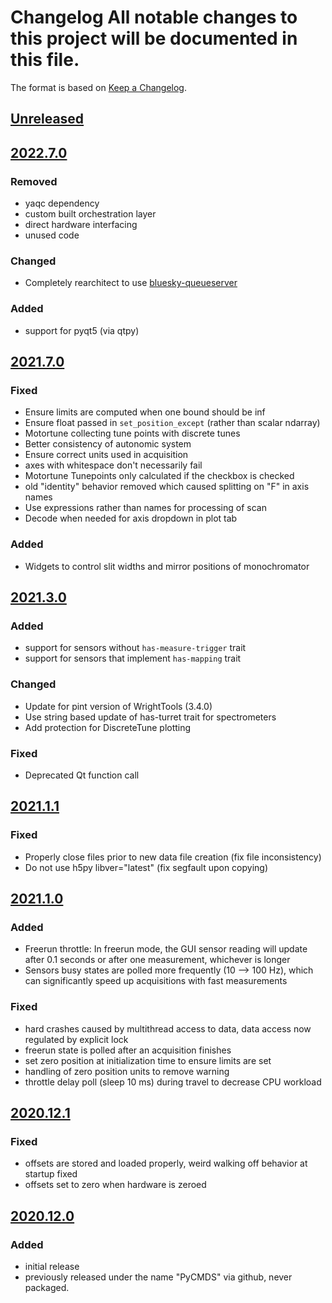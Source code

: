 # Changelog All notable changes to this project will be documented in this file.

The format is based on [Keep a Changelog](https://keepachangelog.com/).

## [Unreleased]

## [2022.7.0]

### Removed
- yaqc dependency
- custom built orchestration layer
- direct hardware interfacing
- unused code

### Changed
- Completely rearchitect to use [bluesky-queueserver](https://github.com/bluesky/bluesky-queueserver)

### Added
- support for pyqt5 (via qtpy)

## [2021.7.0]

### Fixed
- Ensure limits are computed when one bound should be inf
- Ensure float passed in `set_position_except` (rather than scalar ndarray)
- Motortune collecting tune points with discrete tunes
- Better consistency of autonomic system
- Ensure correct units used in acquisition
- axes with whitespace don't necessarily fail
- Motortune Tunepoints only calculated if the checkbox is checked
- old "identity" behavior removed which caused splitting on "F" in axis names
- Use expressions rather than names for processing of scan
- Decode when needed for axis dropdown in plot tab

### Added
- Widgets to control slit widths and mirror positions of monochromator

## [2021.3.0]

### Added
- support for sensors without `has-measure-trigger` trait
- support for sensors that implement `has-mapping` trait

### Changed
- Update for pint version of WrightTools (3.4.0)
- Use string based update of has-turret trait for spectrometers
- Add protection for DiscreteTune plotting

### Fixed
- Deprecated Qt function call

## [2021.1.1]

### Fixed
- Properly close files prior to new data file creation (fix file inconsistency)
- Do not use h5py libver="latest" (fix segfault upon copying)

## [2021.1.0]

### Added
- Freerun throttle:  In freerun mode, the GUI sensor reading will update after 0.1 seconds or after one measurement, whichever is longer
- Sensors busy states are polled more frequently (10 --> 100 Hz), which can significantly speed up acquisitions with fast measurements

### Fixed
- hard crashes caused by multithread access to data, data access now regulated by explicit lock
- freerun state is polled after an acquisition finishes
- set zero position at initialization time to ensure limits are set
- handling of zero position units to remove warning
- throttle delay poll (sleep 10 ms) during travel to decrease CPU workload

## [2020.12.1]

### Fixed
- offsets are stored and loaded properly, weird walking off behavior at startup fixed
- offsets set to zero when hardware is zeroed

## [2020.12.0]

### Added
- initial release
- previously released under the name "PyCMDS" via github, never packaged.

[Unreleased]: https://github.com/wright-group/yaqc-cmds/compare/2022.7.0...master
[2022.7.0]: https://github.com/wright-group/yaqc-cmds/compare/2021.3.0...2022.7.0
[2021.7.0]: https://github.com/wright-group/yaqc-cmds/compare/2021.3.0...2021.7.0
[2021.3.0]: https://github.com/wright-group/yaqc-cmds/compare/2021.1.1...2021.3.0
[2021.1.1]: https://github.com/wright-group/yaqc-cmds/compare/2021.1.0...2021.1.1
[2021.1.0]: https://github.com/wright-group/yaqc-cmds/compare/2020.12.1...2021.1.0
[2020.12.1]: https://github.com/wright-group/yaqc-cmds/compare/2020.12.0...2020.12.1
[2020.12.0]: https://github.com/wright-group/yaqc-cmds/releases/tag/2020.12.0
